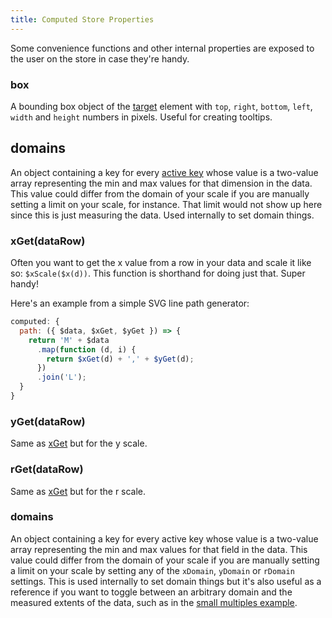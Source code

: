 ```yaml
---
title: Computed Store Properties
---
```


Some convenience functions and other internal properties are exposed to the user on the store in case they're handy.

### box

A bounding box object of the [target](#target) element with `top`, `right`, `bottom`, `left`, `width` and `height` numbers in pixels. Useful for creating tooltips.

## domains

An object containing a key for every [active key](#activeKeys) whose value is a two-value array representing the min and max values for that dimension in the data. This value could differ from the domain of your scale if you are manually setting a limit on your scale, for instance. That limit would not show up here since this is just measuring the data. Used internally to set domain things.

### xGet(dataRow)

Often you want to get the x value from a row in your data and scale it like so: `$xScale($x(d))`. This function is shorthand for doing just that. Super handy!

Here's an example from a simple SVG line path generator:

```js
computed: {
  path: ({ $data, $xGet, $yGet }) => {
    return 'M' + $data
      .map(function (d, i) {
        return $xGet(d) + ',' + $yGet(d);
      })
      .join('L');
  }
}
```

### yGet(dataRow)

Same as [xGet](#xGet) but for the y scale.

### rGet(dataRow)

Same as [xGet](#xGet) but for the r scale.

### domains

An object containing a key for every active key whose value is a two-value array representing the min and max values for that field in the data. This value could differ from the domain of your scale if you are manually setting a limit on your scale by setting any of the `xDomain`, `yDomain` or `rDomain` settings. This is used internally to set domain things but it's also useful as a reference if you want to toggle between an arbitrary domain and the measured extents of the data, such as in the [small multiples example](/examples/SmallMultiples).
